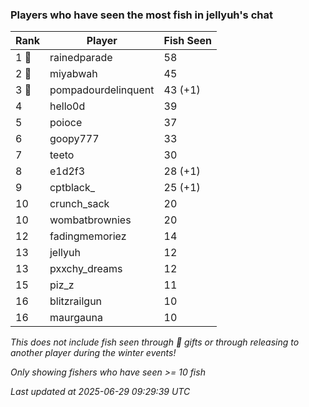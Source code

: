 ### Players who have seen the most fish in jellyuh's chat
| Rank | Player | Fish Seen |
|------|--------|-----------|
| 1 🥇  | rainedparade  | 58 |
| 2 🥈  | miyabwah  | 45 |
| 3 🥉  | pompadourdelinquent  | 43 (+1) |
| 4  | hello0d  | 39 |
| 5  | poioce  | 37 |
| 6  | goopy777  | 33 |
| 7  | teeto  | 30 |
| 8  | e1d2f3  | 28 (+1) |
| 9  | cptblack_  | 25 (+1) |
| 10  | crunch_sack  | 20 |
| 10  | wombatbrownies  | 20 |
| 12  | fadingmemoriez  | 14 |
| 13  | jellyuh  | 12 |
| 13  | pxxchy_dreams  | 12 |
| 15  | piz_z  | 11 |
| 16  | blitzrailgun  | 10 |
| 16  | maurgauna  | 10 |

_This does not include fish seen through 🎁 gifts or through releasing to another player during the winter events!_

_Only showing fishers who have seen >= 10 fish_

_Last updated at 2025-06-29 09:29:39 UTC_